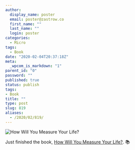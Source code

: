 ```yaml
---
author:
  display_name: poster
  email: poster@zastrow.co
  first_name: ""
  last_name: ""
  login: poster
categories:
  - Micro
tags:
  - Book
date: "2020-02-04T20:37:18Z"
meta:
  _wpcom_is_markdown: "1"
parent_id: "0"
password: ""
published: true
status: publish
tags:
- Book
title: ""
type: post
slug: 819
aliases:
  - /2020/02/819/
---
```

<p><img src="https://i.gr-assets.com/images/S/compressed.photo.goodreads.com/books/1340804769l/13425618.jpg" alt="How Will You Measure Your Life?" /></p>
<p>Just finished the book, <a href="https://www.goodreads.com/review/show/3174057143?utm_medium=api&amp;utm_source=rss">How Will You Measure Your Life?</a>. 📚</p>
